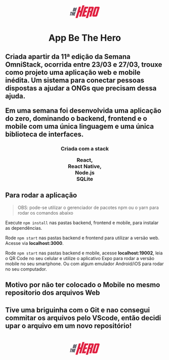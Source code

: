 <h1 align="center"><img src="IMG/logo.png" alt="logo be the hero"/>
<h1 align="center">App Be The Hero</h1>

<h2>Criada apartir da 11ª edição da Semana OmniStack, ocorrida entre 23/03 e 27/03, trouxe como projeto uma aplicação web e mobile inédita. Um sistema para conectar pessoas dispostas a ajudar a ONGs que precisam dessa ajuda.

Em uma semana foi desenvolvida uma aplicação do zero, dominando o backend, frontend e o mobile com uma única linguagem e uma única biblioteca de interfaces.</h2>


<h3 align="center"> Criada com a stack  

React, <br/>
React Native, <br/>
Node.js<br/>
SQLite <br/>
</h3>

## Para rodar a aplicação

> OBS: pode-se utilizar o gerenciador de pacotes npm ou o yarn para rodar os comandos abaixo

Execute ```npm install``` nas pastas backend, frontend e mobile, para instalar as dependências.

Rode ```npm start``` nas pastas backend e frontend para utilizar a versão web. Acesse via **localhost:3000**.

Rode ```npm start``` nas pastas backend e mobile, acesse **localhost:19002**, leia o QR Code no seu celular e utilize o aplicativo Expo para rodar a versão mobile no seu smartphone. Ou com algum emulador Android/iOS para rodar no seu computador.

## Motivo por não ter colocado o Mobile no mesmo repositorio dos arquivos Web

<h2>Tive uma briguinha com o Git e nao consegui commitar os arquivos pelo VScode, então decidi upar o arquivo em um novo repositório!</h2>

<h1 align="center"><img src="IMG/logo.png" alt="logo be the hero"/>
